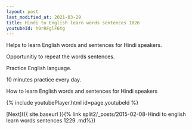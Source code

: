 ```yaml
---
layout: post
last_modified_at: 2021-03-29
title: Hindi to English learn words sentences 1026 
youtubeId: h0rRFglF6tg
---
```

 
 
Helps to learn English words and sentences for Hindi speakers.

Opportunitiy to repeat the words sentences. 

Practice English language. 
 
10 minutes practice every day. 
 
How to learn English words and sentences for Hindi speakers 
 
{% include youtubePlayer.html id=page.youtubeId %}
 
 
[Next]({{ site.baseurl }}{% link  split2/_posts/2015-02-08-Hindi to english learn words sentences 1229 .md%})
 
